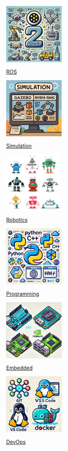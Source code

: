 
<style>
    h1 {
        visibility: hidden;
    }
</style>

<div class="grid-container">
    <div class="grid-item">
        <a href="ROS">
        <img src="images/ros.png"  width="150" height="150">
        <p>ROS</p></a>
    </div>
    <div class="grid-item">
        <a href="Simulation">
        <img src="images/simulation.png"  width="150" height="150">
        <p>Simulation</p></a>
    </div>
    <div class="grid-item">
        <a href="Robotics">
        <img src="images/robotics.png"  width="150" height="150">
        <p>Robotics</p></a>
    </div>
    <div class="grid-item">
        <a href="Programming">
        <img src="images/programing.png"  width="150" height="150">
        <p>Programming</p></a>
    </div>
    <div class="grid-item">
        <a href="Embedded">
        <img src="images/embedded.png"  width="150" height="150">
        <p>Embedded</p></a>
    </div>
    <div class="grid-item">
        <a href="DevOps">
        <img src="images/devops.png"  width="150" height="150">
        <p>DevOps</p></a>
    </div>
</div>